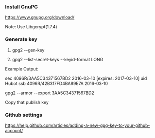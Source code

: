 ### Install GnuPG

https://www.gnupg.org/download/

Note: Use Libgcrypt(1.7.4)

### Generate key

1) gpg2 --gen-key

2) gpg2 --list-secret-keys --keyid-format LONG

Example Output:

sec   4096R/3AA5C34371567BD2 2016-03-10 [expires: 2017-03-10]
uid                          Hubot
ssb   4096R/42B317FD4BA89E7A 2016-03-10

gpg2 --armor --export 3AA5C34371567BD2

Copy that publish key

### Github settings

https://help.github.com/articles/adding-a-new-gpg-key-to-your-github-account/